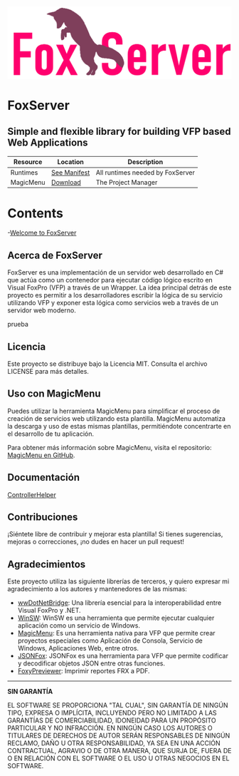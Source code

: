 ![FoxServer](https://github.com/VFPLegacy/FoxServer/raw/main/images/foxserver-logo.png)
# FoxServer

## Simple and flexible library for building VFP based Web Applications

|Resource|Location|Description|
|---|---|---|
|Runtimes|[See Manifest](https://github.com/VFPLegacy/MagicMenu/raw/master/native/fox-server.manifest)|All runtimes needed by FoxServer
|MagicMenu|[Download](https://github.com/VFPLegacy/MagicMenu/raw/master/magicmenu.app)|The Project Manager

# Contents

-[Welcome to FoxServer](#welcome-to-foxserver)


## Acerca de FoxServer
FoxServer es una implementación de un servidor web desarrollado en C# que actúa como un contenedor para ejecutar código lógico escrito en Visual FoxPro (VFP) a través de un Wrapper. La idea principal detrás de este proyecto es permitir a los desarrolladores escribir la lógica de su servicio utilizando VFP y exponer esta lógica como servicios web a través de un servidor web moderno.

prueba

## Licencia

Este proyecto se distribuye bajo la Licencia MIT. Consulta el archivo LICENSE para más detalles.

## Uso con MagicMenu

Puedes utilizar la herramienta MagicMenu para simplificar el proceso de creación de servicios web utilizando esta plantilla. MagicMenu automatiza la descarga y uso de estas mismas plantillas, permitiéndote concentrarte en el desarrollo de tu aplicación.
  
Para obtener más información sobre MagicMenu, visita el repositorio: [MagicMenu en GitHub](https://github.com/VFPLegacy/MagicMenu).

## Documentación
[ControllerHelper](ControllerHelper.md)

## Contribuciones

¡Siéntete libre de contribuir y mejorar esta plantilla! Si tienes sugerencias, mejoras o correcciones, ¡no dudes en hacer un pull request!

## Agradecimientos

Este proyecto utiliza las siguiente librerías de terceros, y quiero expresar mi agradecimiento a los autores y mantenedores de las mismas:

- [wwDotNetBridge](https://github.com/RickStrahl/wwDotnetBridge): Una librería esencial para la interoperabilidad entre Visual FoxPro y .NET.
- [WinSW](https://github.com/winsw/winsw): WinSW es una herramienta que permite ejecutar cualquier aplicación como un servicio de Windows.
- [MagicMenu](https://github.com/VFPLegacy/MagicMenu): Es una herramienta nativa para VFP que permite crear proyectos especiales como Aplicación de Consola, Servicio de Windows, Aplicaciones Web, entre otros.
- [JSONFox](https://github.com/Irwin1985/JSONFox): JSONFox es una herramienta para VFP que permite codificar y decodificar objetos JSON entre otras funciones.
- [FoxyPreviewer](https://www.foxypreviewer.com/): Imprimir reportes FRX a PDF.

---

**SIN GARANTÍA**

EL SOFTWARE SE PROPORCIONA "TAL CUAL", SIN GARANTÍA DE NINGÚN TIPO, EXPRESA O IMPLÍCITA, INCLUYENDO PERO NO LIMITADO A LAS GARANTÍAS DE COMERCIABILIDAD, IDONEIDAD PARA UN PROPÓSITO PARTICULAR Y NO INFRACCIÓN. EN NINGÚN CASO LOS AUTORES O TITULARES DE DERECHOS DE AUTOR SERÁN RESPONSABLES DE NINGÚN RECLAMO, DAÑO U OTRA RESPONSABILIDAD, YA SEA EN UNA ACCIÓN CONTRACTUAL, AGRAVIO O DE OTRA MANERA, QUE SURJA DE, FUERA DE O EN RELACIÓN CON EL SOFTWARE O EL USO U OTRAS NEGOCIOS EN EL SOFTWARE.
<!--stackedit_data:
eyJoaXN0b3J5IjpbODEyNDk5MjE2LDczNDE2MzkyMywtMTg1MD
YwMjg4MywtNzkwMTA2NTI0XX0=
-->